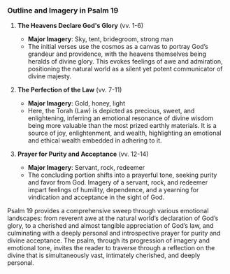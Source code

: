 ### Outline and Imagery in Psalm 19

1. **The Heavens Declare God's Glory** (vv. 1-6)
   - **Major Imagery**: Sky, tent, bridegroom, strong man
   - The initial verses use the cosmos as a canvas to portray God’s grandeur and providence, with the heavens themselves being heralds of divine glory. This evokes feelings of awe and admiration, positioning the natural world as a silent yet potent communicator of divine majesty.

2. **The Perfection of the Law** (vv. 7-11)
   - **Major Imagery**: Gold, honey, light
   - Here, the Torah (Law) is depicted as precious, sweet, and enlightening, inferring an emotional resonance of divine wisdom being more valuable than the most prized earthly materials. It is a source of joy, enlightenment, and wealth, highlighting an emotional and ethical wealth embedded in adhering to it.

3. **Prayer for Purity and Acceptance** (vv. 12-14)
   - **Major Imagery**: Servant, rock, redeemer
   - The concluding portion shifts into a prayerful tone, seeking purity and favor from God. Imagery of a servant, rock, and redeemer impart feelings of humility, dependence, and a yearning for vindication and acceptance in the sight of God.

Psalm 19 provides a comprehensive sweep through various emotional landscapes: from reverent awe at the natural world’s declaration of God’s glory, to a cherished and almost tangible appreciation of God’s law, and culminating with a deeply personal and introspective prayer for purity and divine acceptance. The psalm, through its progression of imagery and emotional tone, invites the reader to traverse through a reflection on the divine that is simultaneously vast, intimately cherished, and deeply personal.
